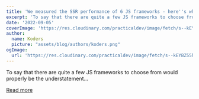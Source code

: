 ```yaml
---
title: 'We measured the SSR performance of 6 JS frameworks - here''s what we found'
excerpt: 'To say that there are quite a few JS frameworks to choose from would properly be the understatement...'
date: '2022-09-05'
coverImage: 'https://res.cloudinary.com/practicaldev/image/fetch/s--kEYBZ55h--/c_imagga_scale,f_auto,fl_progressive,h_420,q_auto,w_1000/https://dev-to-uploads.s3.amazonaws.com/uploads/articles/c1vlghlhjps2toxu0m25.jpg'
author:
  name: Koders
  picture: "assets/blog/authors/koders.png"
ogImage:
  url: 'https://res.cloudinary.com/practicaldev/image/fetch/s--kEYBZ55h--/c_imagga_scale,f_auto,fl_progressive,h_420,q_auto,w_1000/https://dev-to-uploads.s3.amazonaws.com/uploads/articles/c1vlghlhjps2toxu0m25.jpg'
---
```


To say that there are quite a few JS frameworks to choose from would properly be the understatement...

[Read more](https://dev.to/kaspera/we-measured-the-ssr-performance-of-6-js-frameworks-heres-what-we-found-1ck0)
